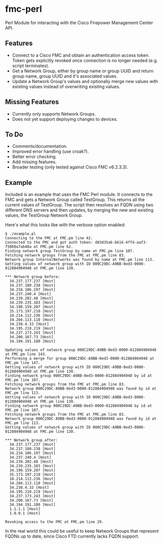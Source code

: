 # fmc-perl
Perl Module for interacting with the Cisco Firepower Management Center API.

## Features
- Connect to a Cisco FMC and obtain an authentication access token. Token gets explicitly revoked once connection is no longer needed (e.g. script terminates).
- Get a Network Group, either by group name *or* group UUID and return group name, group UUID and it's associated values.
- Update a Network Group's values and optionally merge new values with existing values instead of overwriting existing values.

## Missing Features
- Currently only supports Network Groups.
- Does not yet support deploying changes to devices.

## To Do
- Comments/documentation.
- Improved error handling (use croak?).
- Better error checking.
- Add missing features.
- Broader testing (only tested against Cisco FMC v6.2.3.3).

## Example
Included is an example that uses the FMC Perl module. It connects to the FMC and gets a Network Group called TestGroup. This returns all the current values of TestGroup. The script then resolves an FQDN using two different DNS servers and then updates, by merging the new and existing values, the TestGroup Network Group.

Here's what this looks like with the verbose option enabled: 

````
$ ./example.pl
Connecting to the FMC at FMC.pm line 42.
Connected to the FMC and got auth token: d83d35a6-b616-4ffd-aaf3-f5060a7ab48a at FMC.pm line 62.
Finding network group TestGroup by name at FMC.pm line 107.
Fetching network groups from the FMC at FMC.pm line 83.
Network group InternalNetworks was found by name at FMC.pm line 113.
Getting values of network group with ID 000C29DC-A9BB-0ed3-0000-012884904948 at FMC.pm line 130.

*** Network group before:
  34.237.177.237 [Host]
  34.237.180.238 [Host]
  34.234.106.197 [Host]
  34.237.240.4 [Host]
  34.239.202.48 [Host]
  34.239.235.103 [Host]
  34.198.159.207 [Host]
  35.173.197.210 [Host]
  18.214.112.236 [Host]
  34.204.113.110 [Host]
  34.238.4.33 [Host]
  34.195.210.219 [Host]
  34.237.173.243 [Host]
  34.200.167.73 [Host]
  34.194.191.180 [Host]

Updating values of network group 000C29DC-A9BB-0ed3-0000-012884904948 at FMC.pm line 143.
Performing a merge for group 000C29DC-A9BB-0ed3-0000-012884904948 at FMC.pm line 147.
Getting values of network group with ID 000C29DC-A9BB-0ed3-0000-012884904948 at FMC.pm line 130.
Finding network group 000C29DC-A9BB-0ed3-0000-012884904948 by id at FMC.pm line 107.
Fetching network groups from the FMC at FMC.pm line 83.
Network group 000C29DC-A9BB-0ed3-0000-012884904948 was found by id at FMC.pm line 113.
Getting values of network group with ID 000C29DC-A9BB-0ed3-0000-012884904948 at FMC.pm line 130.
Finding network group 000C29DC-A9BB-0ed3-0000-012884904948 by id at FMC.pm line 107.
Fetching network groups from the FMC at FMC.pm line 83.
Network group 000C29DC-A9BB-0ed3-0000-012884904948 was found by id at FMC.pm line 113.
Getting values of network group with ID 000C29DC-A9BB-0ed3-0000-012884904948 at FMC.pm line 130.

*** Network group after:
  34.237.177.237 [Host]
  34.237.180.238 [Host]
  34.234.106.197 [Host]
  34.237.240.4 [Host]
  34.239.202.48 [Host]
  34.239.235.103 [Host]
  34.198.159.207 [Host]
  35.173.197.210 [Host]
  18.214.112.236 [Host]
  34.204.113.110 [Host]
  34.238.4.33 [Host]
  34.195.210.219 [Host]
  34.237.173.243 [Host]
  34.200.167.73 [Host]
  34.194.191.180 [Host]
  1.1.1.1 [Host]
  1.0.0.1 [Host]

Revoking access to the FMC at FMC.pm line 29.
````

In the real world this could be useful to keep Network Groups that represent FQDNs up to date, since Cisco FTD currently lacks FQDN support.
